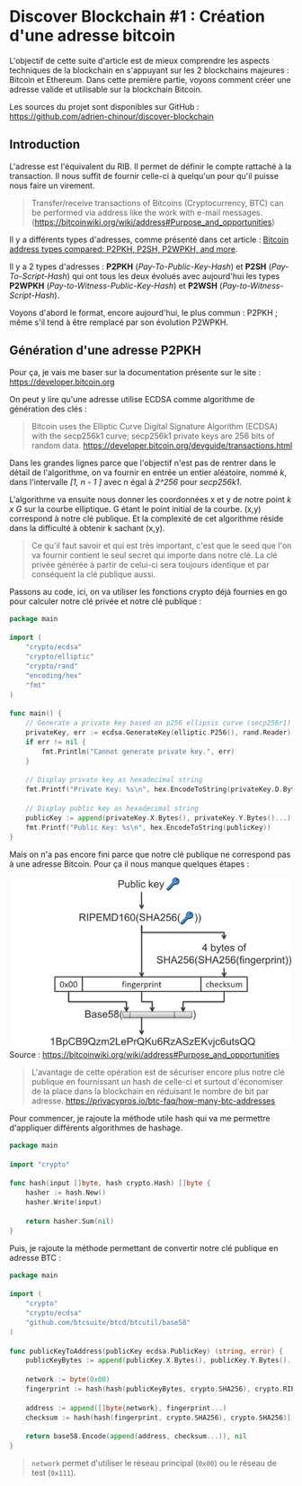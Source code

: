 # Discover Blockchain #1 : Création d'une adresse bitcoin

L'objectif de cette suite d'article est de mieux comprendre les aspects techniques de la blockchain en s'appuyant sur
les 2 blockchains majeures : Bitcoin et Ethereum. Dans cette première partie, voyons comment créer une adresse valide et
utilisable sur la blockchain Bitcoin.

Les sources du projet sont disponibles sur GitHub : https://github.com/adrien-chinour/discover-blockchain 

## Introduction

L'adresse est l'équivalent du RIB. Il permet de définir le compte rattaché à la transaction. Il nous suffit de fournir
celle-ci à quelqu'un pour qu'il puisse nous faire un virement.

> Transfer/receive transactions of Bitcoins (Cryptocurrency, BTC) can be performed via address like the work with e-mail
> messages. (https://bitcoinwiki.org/wiki/address#Purpose_and_opportunities)

Il y a différents types d'adresses, comme présenté dans cet article : [Bitcoin address types compared: P2PKH, P2SH, P2WPKH, and more](https://unchained.com/blog/bitcoin-address-types-compared/).

Il y a 2 types d'adresses : **P2PKH** (_Pay-To-Public-Key-Hash_) et **P2SH** (_Pay-To-Script-Hash_) qui ont tous les deux évolués avec aujourd'hui les types **P2WPKH** (_Pay-to-Witness-Public-Key-Hash_) et **P2WSH** (_Pay-to-Witness-Script-Hash_).

Voyons d'abord le format, encore aujourd'hui, le plus commun : P2PKH ; même s'il tend à être remplacé par son évolution P2WPKH.

## Génération d'une adresse P2PKH

Pour ça, je vais me baser sur la documentation présente sur le site : https://developer.bitcoin.org

On peut y lire qu'une adresse utilise ECDSA comme algorithme de génération des clés :

> Bitcoin uses the Elliptic Curve Digital Signature Algorithm (ECDSA) with the secp256k1 curve; secp256k1 private keys
> are 256 bits of random data. https://developer.bitcoin.org/devguide/transactions.html

Dans les grandes lignes parce que l'objectif n'est pas de rentrer dans le détail de l'algorithme, on va fournir en
entrée un entier aléatoire, nommé _k_, dans l'intervalle _[1, n - 1 ]_ avec _n_ égal à _2^256_ pour _secp256k1_.

L'algorithme va ensuite nous donner les coordonnées x et y de notre point _k x G_ sur la courbe elliptique. G étant le
point initial de la courbe.
(x,y) correspond à notre clé publique. Et la complexité de cet algorithme réside dans la difficulté à obtenir k
sachant (x,y).


> Ce qu'il faut savoir et qui est très important, c'est que le seed que l'on va fournir contient le seul secret qui
> importe dans notre clé. La clé privée générée à partir de celui-ci sera toujours identique et par conséquent la clé
> publique aussi.

Passons au code, ici, on va utiliser les fonctions crypto déjà fournies en go pour calculer notre clé privée et notre clé
publique :

```go
package main

import (
	"crypto/ecdsa"
	"crypto/elliptic"
	"crypto/rand"
	"encoding/hex"
	"fmt"
)

func main() {
	// Generate a private key based on p256 ellipsis curve (secp256r1)
	privateKey, err := ecdsa.GenerateKey(elliptic.P256(), rand.Reader)
	if err != nil {
		fmt.Println("Cannot generate private key.", err)
	}

	// Display private key as hexadecimal string
	fmt.Printf("Private Key: %s\n", hex.EncodeToString(privateKey.D.Bytes()))

	// Display public key as hexadecimal string
	publicKey := append(privateKey.X.Bytes(), privateKey.Y.Bytes()...)
	fmt.Printf("Public Key: %s\n", hex.EncodeToString(publicKey))
}
```

Mais on n'a pas encore fini parce que notre clé publique ne correspond pas à une adresse Bitcoin. Pour ça il nous manque
quelques étapes :

![Generate Bitcoin Address](images/address.png)
Source : https://bitcoinwiki.org/wiki/address#Purpose_and_opportunities

> L'avantage de cette opération est de sécuriser encore plus notre clé publique en fournissant un hash de celle-ci et
> surtout d'économiser de la place dans la blockchain en réduisant le nombre de bit par
> adresse. https://privacypros.io/btc-faq/how-many-btc-addresses

Pour commencer, je rajoute la méthode utile hash qui va me permettre d'appliquer différents algorithmes de hashage.

```go
package main

import "crypto"

func hash(input []byte, hash crypto.Hash) []byte {
	hasher := hash.New()
	hasher.Write(input)

	return hasher.Sum(nil)
}
```

Puis, je rajoute la méthode permettant de convertir notre clé publique en adresse BTC :

```go
package main

import (
	"crypto"
	"crypto/ecdsa"
	"github.com/btcsuite/btcd/btcutil/base58"
)

func publicKeyToAddress(publicKey ecdsa.PublicKey) (string, error) {
	publicKeyBytes := append(publicKey.X.Bytes(), publicKey.Y.Bytes()...)

	network := byte(0x00)
	fingerprint := hash(hash(publicKeyBytes, crypto.SHA256), crypto.RIPEMD160)

	address := append([]byte{network}, fingerprint...)
	checksum := hash(hash(fingerprint, crypto.SHA256), crypto.SHA256)[:4]

	return base58.Encode(append(address, checksum...)), nil
}
```

> `network` permet d'utiliser le réseau principal (`0x00`) ou le réseau de test (`0x111`). 

